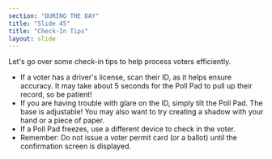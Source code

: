 ```yaml
---
section: "DURING THE DAY"
title: "Slide 45"
title: "Check-In Tips"
layout: slide
---
```


Let's go over some check-in tips to help process voters efficiently.

- If a voter has a driver's license, scan their ID, as it helps ensure accuracy. It may take about 5 seconds for the Poll Pad to pull up their record, so be patient!
- If you are having trouble with glare on the ID, simply tilt the Poll Pad. The base is adjustable! You may also want to try creating a shadow with your hand or a piece of paper.
- If a Poll Pad freezes, use a different device to check in the voter.
- Remember: Do not issue a voter permit card (or a ballot) until the confirmation screen is displayed.